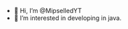 - 👋 Hi, I’m @MipselledYT
- 👀 I’m interested in developing in java.

<!---
Mipselled/MipselledYT is a ✨ special ✨ repository because its `README.md` (this file) appears on your GitHub profile.
You can click the Preview link to take a look at your changes.
--->
